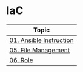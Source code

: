 # IaC

| Topic                 |
| --------------------- |
| [01. Ansible Instruction](https://github.com/honi20/CloudWave/blob/main/IaC/Ansible/01_Instruction/Ansible_Instruction.md) |
| [05. File Management](https://github.com/honi20/CloudWave/blob/main/IaC/Ansible/05_File_Management/File_Management.md) |
| [06. Role](https://github.com/honi20/CloudWave/blob/main/IaC/Ansible/06_Role/Role.md) |